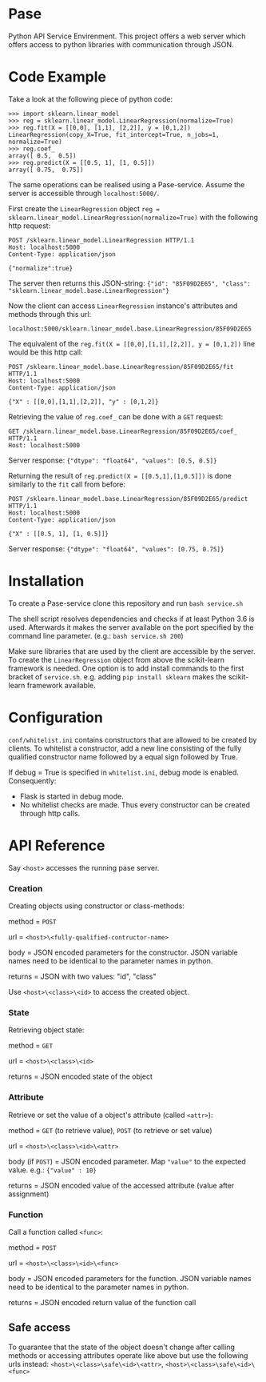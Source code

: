 # Pase
Python API Service Envirenment. 
This project offers a web server which offers access to python libraries with communication through JSON. 

# Code Example
Take a look at the following piece of python code:
```
>>> import sklearn.linear_model
>>> reg = sklearn.linear_model.LinearRegression(normalize=True)
>>> reg.fit(X = [[0,0], [1,1], [2,2]], y = [0,1,2])
LinearRegression(copy_X=True, fit_intercept=True, n_jobs=1, normalize=True)
>>> reg.coef_
array([ 0.5,  0.5])
>>> reg.predict(X = [[0.5, 1], [1, 0.5]])
array([ 0.75,  0.75])
```

The same operations can be realised using a Pase-service.
Assume the server is accessible through `localhost:5000/`.

First create the `LinearRegression` object `reg = sklearn.linear_model.LinearRegression(normalize=True)` with the following http request:

```
POST /sklearn.linear_model.LinearRegression HTTP/1.1
Host: localhost:5000
Content-Type: application/json

{"normalize":true}
```

The server then returns this JSON-string: `{"id": "85F09D2E65", "class": "sklearn.linear_model.base.LinearRegression"}`

Now the client can access `LinearRegression` instance's attributes and methods through this url:

`localhost:5000/sklearn.linear_model.base.LinearRegression/85F09D2E65`

The equivalent of the `reg.fit(X = [[0,0],[1,1],[2,2]], y = [0,1,2])` line would be this http call:

```
POST /sklearn.linear_model.base.LinearRegression/85F09D2E65/fit HTTP/1.1
Host: localhost:5000
Content-Type: application/json

{"X" : [[0,0],[1,1],[2,2]], "y" : [0,1,2]}
```

Retrieving the value of `reg.coef_` can be done with a `GET` request:
```
GET /sklearn.linear_model.base.LinearRegression/85F09D2E65/coef_ HTTP/1.1
Host: localhost:5000
```
Server response: `{"dtype": "float64", "values": [0.5, 0.5]}`

Returning the result of `reg.predict(X = [[0.5,1],[1,0.5]])` is done similarly to the `fit` call from before:
```
POST /sklearn.linear_model.base.LinearRegression/85F09D2E65/predict HTTP/1.1
Host: localhost:5000
Content-Type: application/json

{"X" : [[0.5, 1], [1, 0.5]]}
```
Server response: `{"dtype": "float64", "values": [0.75, 0.75]}`

# Installation
To create a Pase-service clone this repository and run `bash service.sh`

The shell script resolves dependencies and checks if at least Python 3.6 is used. Afterwards it makes the server available on the port specified by the command line parameter. (e.g.: `bash service.sh 200`)

Make sure libraries that are used by the client are accessible by the server. To create the `LinearRegression` object from above the scikit-learn framework is needed. One option is to add install commands to the first bracket of `service.sh`. e.g. adding `pip install sklearn` makes the scikit-learn framework available.

# Configuration
`conf/whitelist.ini` contains constructors that are allowed to be created by clients.
To whitelist a constructor, add a new line consisting of the fully qualified constructor name followed by a equal sign followed by True.

If debug = True is specified in `whitelist.ini`, debug mode is enabled. Consequently:
* Flask is started in debug mode.
* No whitelist checks are made. Thus every constructor can be created through http calls.

# API Reference
Say `<host>` accesses the running pase server.

### Creation
Creating objects using constructor or class-methods:

method = `POST`

url = `<host>\<fully-qualified-contructor-name>`

body = JSON encoded parameters for the constructor. JSON variable names need to be identical to the parameter names in python.

returns = JSON with two values: "id", "class"

Use `<host>\<class>\<id>` to access the created object.

### State
Retrieving object state:

method = `GET`

url = `<host>\<class>\<id>`

returns = JSON encoded state of the object

### Attribute
Retrieve or set the value of a object's attribute (called `<attr>`):

method = `GET` (to retrieve value), `POST` (to retrieve or set value)

url = `<host>\<class>\<id>\<attr>`

body (if `POST`) = JSON encoded parameter. Map `"value"` to the expected value. e.g.: `{"value" : 10}`

returns = JSON encoded value of the accessed attribute (value after assignment)

### Function
Call a function called `<func>`:

method = `POST`

url = `<host>\<class>\<id>\<func>`

body = JSON encoded parameters for the function. JSON variable names need to be identical to the parameter names in python.

returns = JSON encoded return value of the function call

## Safe access
To guarantee that the state of the object doesn't change after calling methods or accessing attributes  operate like above but use the following urls instead: `<host>\<class>\safe\<id>\<attr>`, `<host>\<class>\safe\<id>\<func>` 
